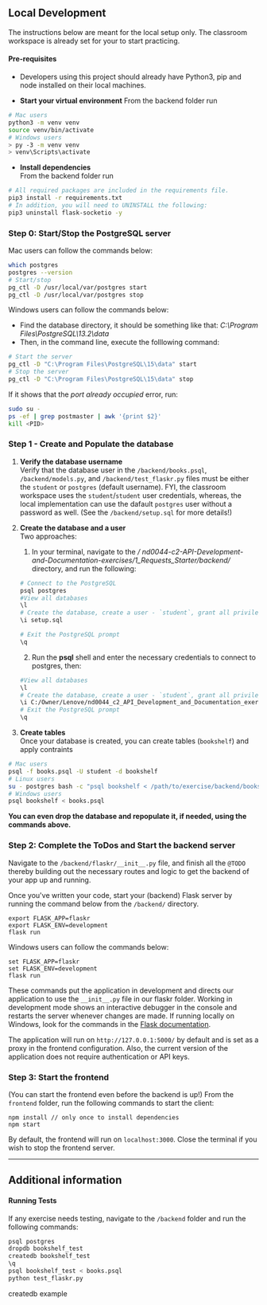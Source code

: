 ## Local Development

The instructions below are meant for the local setup only. The classroom workspace is already set for your to start practicing.

#### Pre-requisites

- Developers using this project should already have Python3, pip and node installed on their local machines.

- **Start your virtual environment**
  From the backend folder run

```bash
# Mac users
python3 -m venv venv
source venv/bin/activate
# Windows users
> py -3 -m venv venv
> venv\Scripts\activate
```

- **Install dependencies**<br>
  From the backend folder run

```bash
# All required packages are included in the requirements file.
pip3 install -r requirements.txt
# In addition, you will need to UNINSTALL the following:
pip3 uninstall flask-socketio -y
```

### Step 0: Start/Stop the PostgreSQL server

Mac users can follow the commands below:

```bash
which postgres
postgres --version
# Start/stop
pg_ctl -D /usr/local/var/postgres start
pg_ctl -D /usr/local/var/postgres stop
```

Windows users can follow the commands below:

- Find the database directory, it should be something like that: _C:\Program Files\PostgreSQL\13.2\data_
- Then, in the command line, execute the folllowing command:

```bash
# Start the server
pg_ctl -D "C:\Program Files\PostgreSQL\15\data" start
# Stop the server
pg_ctl -D "C:\Program Files\PostgreSQL\15\data" stop
```

If it shows that the _port already occupied_ error, run:

```bash
sudo su -
ps -ef | grep postmaster | awk '{print $2}'
kill <PID>
```

### Step 1 - Create and Populate the database

1. **Verify the database username**<br>
   Verify that the database user in the `/backend/books.psql`, `/backend/models.py`, and `/backend/test_flaskr.py` files must be either the `student` or `postgres` (default username). FYI, the classroom workspace uses the `student`/`student` user credentials, whereas, the local implementation can use the dafault `postgres` user without a password as well. (See the `/backend/setup.sql` for more details!)

2. **Create the database and a user**<br>
   Two approaches:

   1. In your terminal, navigate to the _/ nd0044-c2-API-Development-and-Documentation-exercises/1_Requests_Starter/backend/_ directory, and run the following:

   ```bash
   # Connect to the PostgreSQL
   psql postgres
   #View all databases
   \l
   # Create the database, create a user - `student`, grant all privileges to the student
   \i setup.sql

   # Exit the PostgreSQL prompt
   \q
   ```

   2. Run the **psql** shell and enter the necessary credentials to connect to postgres, then:

   ```bash
   #View all databases
   \l
   # Create the database, create a user - `student`, grant all privileges to the student
   \i C:/Owner/Lenove/nd0044_c2_API_Development_and_Documentation_exercises/1_Requests_Starter/backend/1_Requests_Starter/backend/setup.sql
   # Exit the PostgreSQL prompt
   \q
   ```

3. **Create tables**<br>
   Once your database is created, you can create tables (`bookshelf`) and apply contraints

```bash
# Mac users
psql -f books.psql -U student -d bookshelf
# Linux users
su - postgres bash -c "psql bookshelf < /path/to/exercise/backend/books.psql"
# Windows users
psql bookshelf < books.psql

```

**You can even drop the database and repopulate it, if needed, using the commands above.**

### Step 2: Complete the ToDos and Start the backend server

Navigate to the `/backend/flaskr/__init__.py` file, and finish all the `@TODO` thereby building out the necessary routes and logic to get the backend of your app up and running.

Once you've written your code, start your (backend) Flask server by running the command below from the `/backend/` directory.

```
export FLASK_APP=flaskr
export FLASK_ENV=development
flask run
```

Windows users can follow the commands below:

```
set FLASK_APP=flaskr
set FLASK_ENV=development
flask run
```

These commands put the application in development and directs our application to use the `__init__.py` file in our flaskr folder. Working in development mode shows an interactive debugger in the console and restarts the server whenever changes are made. If running locally on Windows, look for the commands in the [Flask documentation](http://flask.pocoo.org/docs/1.0/tutorial/factory/).

The application will run on `http://127.0.0.1:5000/` by default and is set as a proxy in the frontend configuration. Also, the current version of the application does not require authentication or API keys.

### Step 3: Start the frontend

(You can start the frontend even before the backend is up!)
From the `frontend` folder, run the following commands to start the client:

```
npm install // only once to install dependencies
npm start
```

By default, the frontend will run on `localhost:3000`. Close the terminal if you wish to stop the frontend server.

---

## Additional information

#### Running Tests

If any exercise needs testing, navigate to the `/backend` folder and run the following commands:

```bash
psql postgres
dropdb bookshelf_test
createdb bookshelf_test
\q
psql bookshelf_test < books.psql
python test_flaskr.py
```

createdb example
